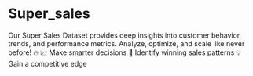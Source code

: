 # Super_sales
Our Super Sales Dataset provides deep insights into customer behavior, trends, and performance metrics. Analyze, optimize, and scale like never before! 🔥
📈 Make smarter decisions
🎯 Identify winning sales patterns
💡 Gain a competitive edge
